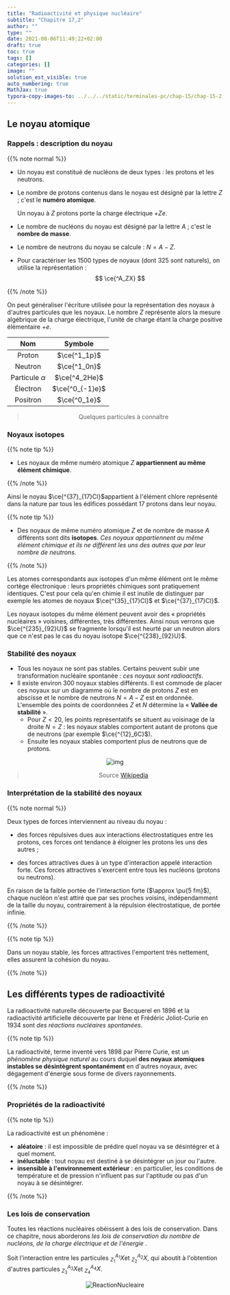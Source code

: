 ```yaml
---
title: "Radioactivité et physique nucléaire"
subtitle: "Chapitre 17,2"
author: ""
type: ""
date: 2021-08-06T11:49:22+02:00
draft: true
toc: true
tags: []
categories: []
image: ""
solution_est_visible: true
auto_numbering: true
MathJax: true
typora-copy-images-to: ../../../static/terminales-pc/chap-15/chap-15-2
---
```


## Le noyau atomique

### Rappels : description du noyau

{{% note normal %}}

-   Un noyau est constitué de nucléons de deux types : les protons et les neutrons.

-   Le nombre de protons contenus dans le noyau est désigné par la lettre $Z$​ ; c'est le **numéro atomique**.

    Un noyau à $Z$​ protons porte la charge électrique $+Ze$​.

-   Le nombre de nucléons du noyau est désigné par la lettre $A$​ ; c'est le **nombre de masse**.

-   Le nombre de neutrons du noyau se calcule : $N=A-Z$.

-   Pour caractériser les 1500 types de noyaux (dont 325 sont naturels), on utilise la représentation :
    $$
    \ce{^A_ZX}
    $$

{{% /note %}}

On peut généraliser l'écriture utilisée pour la représentation des noyaux à d'autres particules que les noyaux. Le nombre $Z$​​ représente alors la mesure algébrique de la charge électrique, l'unité de charge étant la charge positive élémentaire $+e$​​.

<center>

|        Nom         |     Symbole     |
| :----------------: | :-------------: |
|       Proton       |  $\ce{^1_1p}$   |
|      Neutron       |  $\ce{^1_0n}$   |
| Particule $\alpha$ |  $\ce{^4_2He}$  |
|      Électron      | $\ce{^0_{-1}e}$ |
|      Positron      |  $\ce{^0_1e}$   |

>   Quelques particules à connaître

</center>

### Noyaux isotopes

{{% note tip %}}

-   Les noyaux de même numéro atomique $Z$​ **appartiennent au même élément chimique**. 

{{% /note %}}

Ainsi le noyau $\ce{^{37}_{17}Cl}$​​​ appartient à l'élément chlore représenté dans la nature par tous les édifices possédant 17 protons dans leur noyau.

{{% note tip %}}

-   Des noyaux de même numéro atomique $Z$ et de nombre de masse $A$​​ différents sont dits **isotopes**. *Ces noyaux appartiennent au même élément chimique et ils ne différent les uns des autres que par leur nombre de neutrons.*

{{% /note %}}

Les atomes correspondants aux isotopes d'un même élément ont le même cortège électronique : leurs propriétés chimiques sont pratiquement identiques. C'est pour cela qu'en chimie il est inutile de distinguer par exemple les atomes de noyaux $\ce{^{35}_{17}Cl}$ et $\ce{^{37}_{17}Cl}$.

Les noyaux isotopes du même élément peuvent avoir des « propriétés nucléaires » voisines, différentes, très différentes. Ainsi nous verrons que $\ce{^{235}_{92}U}$​ se fragmente lorsqu'il est heurté par un neutron alors que ce n'est pas le cas du noyau isotope $\ce{^{238}_{92}U}$​​​.

### Stabilité des noyaux

-   Tous les noyaux ne sont pas stables. Certains peuvent subir une transformation nucléaire spontanée : *ces noyaux sont radioactifs*.
-   Il existe environ 300 noyaux stables différents. Il est commode de placer ces noyaux sur un diagramme où le nombre de protons $Z$ est en abscisse et le nombre de neutrons $N=A-Z$​​​ est en ordonnée.
    L'ensemble des points de coordonnées $Z$ et $N$ détermine la « **Vallée de stabilité** ».
    -   Pour $Z<20$​​, les points représentatifs se situent au voisinage de la droite $N=Z$​​ : les noyaux stables comportent autant de protons que de neutrons (par exemple $\ce{^{12}_6C}$).
    -   Ensuite les noyaux stables comportent plus de neutrons que de protons.

<center>

![img](/terminales-pc/chap-15/chap-15-2/ValléeDeStabilité2.JPG)

>   Source [Wikipedia](https://fr.wikipedia.org/wiki/Vallée_de_stabilité)

</center>

### Interprétation de la stabilité des noyaux

{{% note normal %}}

Deux types de forces interviennent au niveau du noyau :

-  des forces répulsives dues aux interactions électrostatiques entre les protons, ces forces ont tendance à éloigner les protons les uns des autres ;

-  des forces attractives dues à un type d'interaction appelé interaction forte. Ces forces attractives s'exercent entre tous les nucléons (protons ou neutrons).

En raison de la faible portée de l'interaction forte ($\approx \pu{5 fm}$), chaque nucléon n'est attiré que par ses proches voisins, indépendamment de la taille du noyau, contrairement à la répulsion électrostatique, de portée infinie.

{{% /note %}}

{{% note tip %}}

Dans un noyau stable, les forces attractives l'emportent très nettement, elles assurent la cohésion du noyau.

{{% /note %}}

## Les différents types de radioactivité

La radioactivité naturelle découverte par Becquerel en 1896 et la radioactivité artificielle découverte par Irène et Frédéric Joliot-Curie en 1934 sont *des réactions nucléaires spontanées*.

{{% note tip %}}

La radioactivité, terme inventé vers 1898 par Pierre Curie, est un *phénomène physique naturel* au cours duquel **des noyaux atomiques instables se désintègrent spontanément**  en d'autres noyaux, avec dégagement d'énergie sous forme de divers rayonnements.

{{% /note %}}

### Propriétés de la radioactivité

{{% note tip %}}

La radioactivité est un phénomène :

  * **aléatoire** : il est impossible de prédire quel noyau va se désintégrer et à quel moment.
  * **inéluctable** : tout noyau est destiné à se désintégrer un jour ou l'autre.
  * **insensible à l'environnement extérieur** : en particulier, les conditions de température et de pression n'influent pas sur l'aptitude ou pas d'un noyau à se désintégrer.

{{% /note %}}

### Les lois de conservation

Toutes les réactions nucléaires obéissent à des lois de conservation. Dans ce chapitre, nous aborderons *les lois de conservation du nombre de nucléons, de la charge électrique et de l'énergie* .

Soit l'interaction entre les particules $^{A_1}_{Z_1}X$​ et $^{A_2}_{Z_2}X$​, qui aboutit à l'obtention d'autres particules $^{A_3}_{Z_3}X$​ et $^{A_4}_{Z_4}X$​​.

<center>

![ReactionNucleaire](/terminales-pc/chap-15/chap-15-2/ReactionNucleaire.png)

</center>

